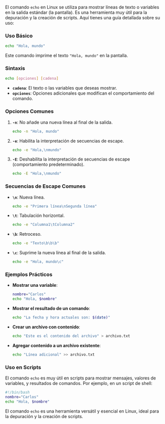 El comando `echo` en Linux se utiliza para mostrar líneas de texto o variables en la salida estándar (la pantalla). Es una herramienta muy útil para la depuración y la creación de scripts. Aquí tienes una guía detallada sobre su uso:

### **Uso Básico**

```bash
echo "Hola, mundo"
```

Este comando imprime el texto `"Hola, mundo"` en la pantalla.

### **Sintaxis**

```bash
echo [opciones] [cadena]
```

- **`cadena`**: El texto o las variables que deseas mostrar.
- **`opciones`**: Opciones adicionales que modifican el comportamiento del comando.

### **Opciones Comunes**

1. **`-n`**: No añade una nueva línea al final de la salida.
    
    ```bash
    echo -n "Hola, mundo"
    ```
    
2. **`-e`**: Habilita la interpretación de secuencias de escape.
    
    ```bash
    echo -e "Hola,\nmundo"
    ```
    
3. **`-E`**: Deshabilita la interpretación de secuencias de escape (comportamiento predeterminado).
    
    ```bash
    echo -E "Hola,\nmundo"
    ```
    

### **Secuencias de Escape Comunes**

- **`\n`**: Nueva línea.
    
    ```bash
    echo -e "Primera línea\nSegunda línea"
    ```
    
- **`\t`**: Tabulación horizontal.
    
    ```bash
    echo -e "Columna1\tColumna2"
    ```
    
- **`\b`**: Retroceso.
    
    ```bash
    echo -e "Texto\b\b\b"
    ```
    
- **`\c`**: Suprime la nueva línea al final de la salida.
    
    ```bash
    echo -e "Hola, mundo\c"
    ```
    

### **Ejemplos Prácticos**

- **Mostrar una variable**:
    
    ```bash
    nombre="Carlos"
    echo "Hola, $nombre"
    ```
    
- **Mostrar el resultado de un comando**:
    
    ```bash
    echo "La fecha y hora actuales son: $(date)"
    ```
    
- **Crear un archivo con contenido**:
    
    ```bash
    echo "Este es el contenido del archivo" > archivo.txt
    ```
    
- **Agregar contenido a un archivo existente**:
    
    ```bash
    echo "Línea adicional" >> archivo.txt
    ```
    

### **Uso en Scripts**

El comando `echo` es muy útil en scripts para mostrar mensajes, valores de variables, y resultados de comandos. Por ejemplo, en un script de shell:

```bash
#!/bin/bash
nombre="Carlos"
echo "Hola, $nombre"
```

El comando `echo` es una herramienta versátil y esencial en Linux, ideal para la depuración y la creación de scripts.